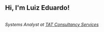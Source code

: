 <h2> Hi, I'm Luiz Eduardo! </h2>

<p><em>
</br>Systems Analyst  at <a href="https://www.tcs.com/">TAT Consultancy Services</a></em></p>
